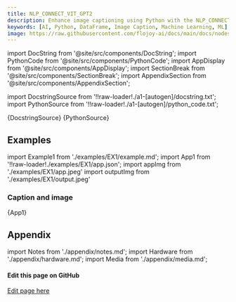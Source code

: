 ```yaml
---
title: NLP_CONNECT_VIT_GPT2
description: Enhance image captioning using Python with the NLP_CONNECT_VIT_GPT2 node that captions an input image and produces an output string wrapped in a dataframe.
keywords: [AI, Python, DataFrame, Image Caption, Machine Learning, ML]
image: https://raw.githubusercontent.com/flojoy-ai/docs/main/docs/nodes/AI_ML/IMAGE_CAPTIONING/NLP_CONNECT_VIT_GPT2/examples/EX1/output.jpeg
---
```


[//]: # (Custom component imports)

import DocString from '@site/src/components/DocString';
import PythonCode from '@site/src/components/PythonCode';
import AppDisplay from '@site/src/components/AppDisplay';
import SectionBreak from '@site/src/components/SectionBreak';
import AppendixSection from '@site/src/components/AppendixSection';

[//]: # (Docstring)

import DocstringSource from '!!raw-loader!./a1-[autogen]/docstring.txt';
import PythonSource from '!!raw-loader!./a1-[autogen]/python_code.txt';

<DocString>{DocstringSource}</DocString>
<PythonCode GLink='AI_ML/IMAGE_CAPTIONING/NLP_CONNECT_VIT_GPT2/NLP_CONNECT_VIT_GPT2.py'>{PythonSource}</PythonCode>

<SectionBreak />

[//]: # (Examples)

## Examples

import Example1 from './examples/EX1/example.md';
import App1 from '!!raw-loader!./examples/EX1/app.json';
import appImg from './examples/EX1/app.jpeg'
import outputImg from './examples/EX1/output.jpeg'

### Caption and image

<AppDisplay 
    nodeLabel='NLP_CONNECT_VIT_GPT2'
    appImg={appImg}
    outputImg={outputImg}
    >
    {App1}
</AppDisplay>

<Example1 />

<SectionBreak />

[//]: # (Appendix)

## Appendix

import Notes from './appendix/notes.md';
import Hardware from './appendix/hardware.md';
import Media from './appendix/media.md';

<AppendixSection index={0} folderPath='nodes/AI_ML/IMAGE_CAPTIONING/NLP_CONNECT_VIT_GPT2/appendix/'><Notes /></AppendixSection>
<AppendixSection index={1} folderPath='nodes/AI_ML/IMAGE_CAPTIONING/NLP_CONNECT_VIT_GPT2/appendix/'><Hardware /></AppendixSection>
<AppendixSection index={2} folderPath='nodes/AI_ML/IMAGE_CAPTIONING/NLP_CONNECT_VIT_GPT2/appendix/'><Media /></AppendixSection>

<SectionBreak />

[//]: # (Edit page on GitHub)

#### Edit this page on GitHub

[Edit page here](https://github.com/flojoy-ai/docs/tree/main/docs/nodes/AI_ML/IMAGE_CAPTIONING/NLP_CONNECT_VIT_GPT2)
